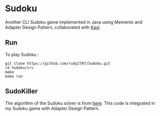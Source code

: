 # Sudoku
Another CLI Sudoku game implemented in Java using Memento and Adapter Design Pattern, collaborated with [Kaxl](https://github.com/Kaxl).

## Run
To play Sudoku :
```
git clone https://github.com/rudy2707/Sudoku.git
cd Sudoku/src
make
make run
```

## SudoKiller
The algorithm of the Sudoku solver is from [here](http://www.kernel-panic.it/software/sudokiller/sudokiller.java.htm). This code is integrated in my Sudoku game with Adapter Design Pattern.
